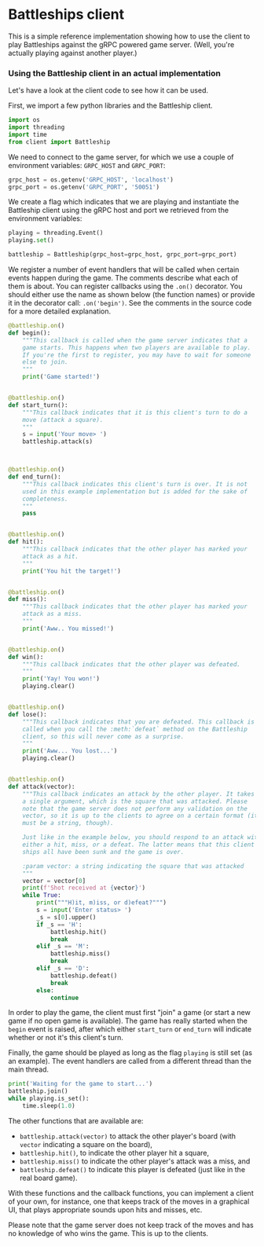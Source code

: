 # Battleships client

This is a simple reference implementation showing how to use the client to play Battleships against the gRPC
powered game server. (Well, you're actually playing against another player.)

### Using the Battleship client in an actual implementation

Let's have a look at the client code to see how it can be used.

First, we import a few python libraries and the Battleship client.

```python
import os
import threading
import time
from client import Battleship
```

We need to connect to the game server, for which we use a couple of environment variables: `GRPC_HOST` and `GRPC_PORT`:

```python
grpc_host = os.getenv('GRPC_HOST', 'localhost')
grpc_port = os.getenv('GRPC_PORT', '50051')
```

We create a flag which indicates that we are playing and instantiate the Battleship client using the gRPC host and port
we retrieved from the environment variables:

```python
playing = threading.Event()
playing.set()

battleship = Battleship(grpc_host=grpc_host, grpc_port=grpc_port)
```

We register a number of event handlers that will be called when certain events happen during the game. The comments
describe what each of them is about. You can register callbacks using the `.on()` decorator. You should either use the
name as shown below (the function names) or provide it in the decorator call: `.on('begin')`. See the comments in the
source code for a more detailed explanation.

```python
@battleship.on()
def begin():
    """This callback is called when the game server indicates that a
    game starts. This happens when two players are available to play.
    If you're the first to register, you may have to wait for someone
    else to join.
    """
    print('Game started!')


@battleship.on()
def start_turn():
    """This callback indicates that it is this client's turn to do a
    move (attack a square). 
    """
    s = input('Your move> ')
    battleship.attack(s)



@battleship.on()
def end_turn():
    """This callback indicates this client's turn is over. It is not
    used in this example implementation but is added for the sake of
    completeness.
    """
    pass


@battleship.on()
def hit():
    """This callback indicates that the other player has marked your
    attack as a hit.
    """
    print('You hit the target!')


@battleship.on()
def miss():
    """This callback indicates that the other player has marked your
    attack as a miss.
    """
    print('Aww.. You missed!')


@battleship.on()
def win():
    """This callback indicates that the other player was defeated.
    """
    print('Yay! You won!')
    playing.clear()


@battleship.on()
def lose():
    """This callback indicates that you are defeated. This callback is
    called when you call the :meth:`defeat` method on the Battleship
    client, so this will never come as a surprise.
    """
    print('Aww... You lost...')
    playing.clear()


@battleship.on()
def attack(vector):
    """This callback indicates an attack by the other player. It takes
    a single argument, which is the square that was attacked. Please
    note that the game server does not perform any validation on the
    vector, so it is up to the clients to agree on a certain format (it
    must be a string, though).

    Just like in the example below, you should respond to an attack with
    either a hit, miss, or a defeat. The latter means that this client's
    ships all have been sunk and the game is over.

    :param vector: a string indicating the square that was attacked
    """
    vector = vector[0]
    print(f'Shot received at {vector}')
    while True:
        print("""H)it, m)iss, or d)efeat?""")
        s = input('Enter status> ')
        _s = s[0].upper()
        if _s == 'H':
            battleship.hit()
            break
        elif _s == 'M':
            battleship.miss()
            break
        elif _s == 'D':
            battleship.defeat()
            break
        else:
            continue
```

In order to play the game, the client must first "join" a game (or start a new game if no open game is available).
The game has really started when the `begin` event is raised, after which either `start_turn` or `end_turn` will
indicate whether or not it's this client's turn. 

Finally, the game should be played as long as the flag `playing` is still set (as an example). The event handlers
are called from a different thread than the main thread.

```python
print('Waiting for the game to start...')
battleship.join()
while playing.is_set():
    time.sleep(1.0)
```

The other functions that are available are:

- `battleship.attack(vector)` to attack the other player's board (with `vector` indicating a square on the board),
- `battleship.hit()`, to indicate the other player hit a square,
- `battleship.miss()` to indicate the other player's attack was a miss, and
- `battleship.defeat()` to indicate this player is defeated (just like in the real board game).

With these functions and the callback functions, you can implement a client of your own, for instance, one that
keeps track of the moves in a graphical UI, that plays appropriate sounds upon hits and misses, etc.

Please note that the game server does not keep track of the moves and has no knowledge of who wins the game. This
is up to the clients. 
